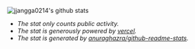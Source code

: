 ![jjangga0214's github stats](https://github-readme-stats.vercel.app/api?username=jjangga0214&show_icons=true&theme=dracula)

* *The stat only counts public activity.*
* *The stat is generously powered by [vercel](https://vercel.com/).*
* *The stat is generated by [anuraghazra/github-readme-stats](https://github.com/anuraghazra/github-readme-stats).*
